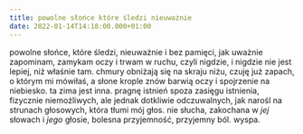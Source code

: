 ```yaml
---
title: powolne słońce które śledzi nieuważnie
date: 2022-01-14T14:18:00.000+01:00
---
```

powolne słońce, które śledzi, nieuważnie i bez pamięci, jak uważnie zapominam, zamykam oczy i trwam w ruchu, czyli nigdzie, i nigdzie nie jest lepiej, niż właśnie tam. chmury obniżają się na skraju niżu, czuję już zapach, o którym mi mówiłaś, a słone krople znów barwią oczy i spojrzenie na niebiesko. ta zima jest inna. pragnę istnień spoza zasięgu istnienia, fizycznie niemożliwych, ale jednak dotkliwie odczuwalnych, jak narośl na strunach głosowych, która tłumi mój głos. nie słucha, zakochana w *jej* słowach i *jego* głosie, bolesna przyjemność, przyjemny ból. wyspa.
